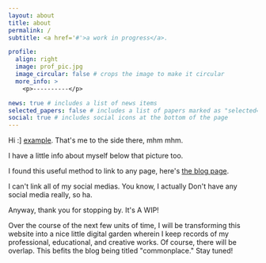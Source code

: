 ```yaml
---
layout: about
title: about
permalink: /
subtitle: <a href='#'>a work in progress</a>.

profile:
  align: right
  image: prof_pic.jpg
  image_circular: false # crops the image to make it circular
  more_info: >
    <p>----------</p>

news: true # includes a list of news items
selected_papers: false # includes a list of papers marked as "selected={true}"
social: true # includes social icons at the bottom of the page
---
```


Hi :] [example](http://reddit.com). That's me to the side there, mhm mhm.

I have a little info about myself below that picture too. 

I found this useful method to link to any page, here's [the blog page](/blog/).

I can't link all of my social medias. You know, I actually Don't have any social media really, so ha.

Anyway, thank you for stopping by. It's A WIP!

Over the course of the next few units of time, I will be transforming this website into a nice little digital garden wherein I keep records of my professional, educational, and creative works. Of course, there will be overlap. This befits the blog being titled "commonplace." Stay tuned!
